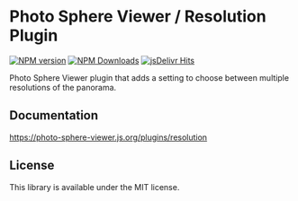 # Photo Sphere Viewer / Resolution Plugin

[![NPM version](https://img.shields.io/npm/v/@photo-sphere-viewer/resolution-plugin?logo=npm)](https://www.npmjs.com/package/@photo-sphere-viewer/resolution-plugin)
[![NPM Downloads](https://img.shields.io/npm/dm/@photo-sphere-viewer/resolution-plugin?color=f86036&label=npm&logo=npm)](https://www.npmjs.com/package/@photo-sphere-viewer/resolution-plugin)
[![jsDelivr Hits](https://img.shields.io/jsdelivr/npm/hm/@photo-sphere-viewer/resolution-plugin?color=%23f86036&logo=jsdelivr)](https://www.jsdelivr.com/package/npm/@photo-sphere-viewer/resolution-plugin)

Photo Sphere Viewer plugin that adds a setting to choose between multiple resolutions of the panorama.

## Documentation

https://photo-sphere-viewer.js.org/plugins/resolution

## License

This library is available under the MIT license.
